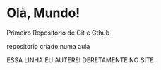 # Olà, Mundo!
 Primeiro Repositorio de Git e Gthub

repositorio criado numa aula

ESSA LINHA EU AUTEREI DERETAMENTE NO SITE

